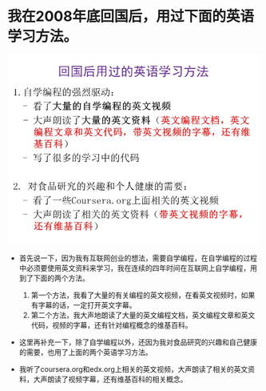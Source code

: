 # 我在2008年底回国后，用过下面的英语学习方法。

![](/images/章2-“不背单词”的真需求英语学习法/在2008年底回国后，用过下面的英语学习方法/幻灯片5.JPG)

- 首先说一下，因为我有互联网创业的想法，需要自学编程，在自学编程的过程中必须要使用英文资料来学习，我在连续的四年时间在互联网上自学编程，用到了下面的两个方法。
	1. 第一个方法，我看了大量的有关编程的英文视频，在看英文视频时，如果有字幕的话，一定打开英文字幕。
	2. 第二个方法，我大声地朗读了大量的英文编程文档，英文编程文章和英文代码，视频的字幕，还有针对编程概念的维基百科。

- 这里再补充一下，除了自学编程以外，还因为我对食品研究的兴趣和自己健康的需要，也用了上面的两个英语学习方法。

- 我听了coursera.org和edx.org上相关的英文视频，大声朗读了相关的英文资料，大声朗读了视频字幕，还有维基百科的相关概念。
